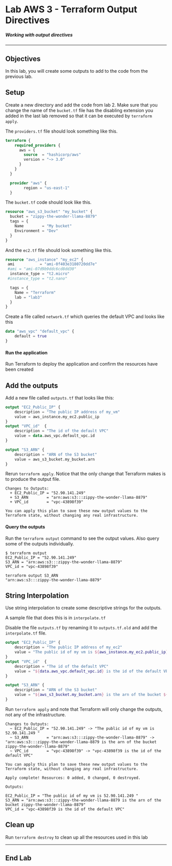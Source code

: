 # Lab AWS 3 - Terraform Output Directives

##### Working with output directives

---

## Objectives

In this lab, you will create some outputs to add to the code from the previous lab.

## Setup

Create a new directory and add the code from lab 2. Make sure that you change the name of the `bucket.tf` file has the disabling extension you added in the last lab removed so that it can be executed by `terraform apply`.

The `providers.tf` file should look something like this.

```terraform
terraform {
    required_providers {
      aws = {
        source  = "hashicorp/aws"
        version = "~> 3.0"
      }
    }
  }

  provider "aws" {
        region = "us-east-1"
  }
```

The `bucket.tf` code should look like this.

```terraform 
resource "aws_s3_bucket" "my_bucket" {
  bucket = "zippy-the-wonder-llama-8879"
  tags = {
    Name        = "My bucket"
    Environment = "Dev"
  }
}
```

And the `ec2.tf` file should look something like this.

```terraform
resource "aws_instance" "my_ec2" {
 ami           = "ami-0f403e3180720dd7e"
 #ami = "ami-07d9b9ddc6cd8dd30"
  instance_type = "t2.micro"
 #instance_type = "t2.nano"

  tags = {
    Name = "Terraform"
    lab = "lab3"
  }
}
```

Create a file called `network.tf` which queries the default VPC and looks like this

```terraform
data "aws_vpc" "default_vpc" {
    default = true
}
```

#### Run the application

Run Terraform to deploy the application and confirm the resources have been created

## Add the outputs

Add a new file called `outputs.tf` that looks like this:

```terraform 
output "EC2_Public_IP" {
    description = "The public IP address of my_vm"
    value = aws_instance.my_ec2.public_ip
}
output "VPC_id"  {
    description = "The id of the default VPC"
    value = data.aws_vpc.default_vpc.id    
}

output "S3_ARN" {
    description = "ARN of the S3 bucket"
    value = aws_s3_bucket.my_bucket.arn
}
```

Rerun `terraform apply`. Notice that the only change that Terraform makes is to produce the output file.

```console
Changes to Outputs:
  + EC2_Public_IP = "52.90.141.249"
  + S3_ARN        = "arn:aws:s3:::zippy-the-wonder-llama-8879"
  + VPC_id        = "vpc-43898f39"

You can apply this plan to save these new output values to the Terraform state, without changing any real infrastructure.
```

#### Query the outputs

Run the `terraform output` command to see the output values.  Also query some of the outputs individually.

```console
$ terraform output
EC2_Public_IP = "52.90.141.249"
S3_ARN = "arn:aws:s3:::zippy-the-wonder-llama-8879"
VPC_id = "vpc-43898f39"

terraform output S3_ARN
"arn:aws:s3:::zippy-the-wonder-llama-8879"
```

## String Interpolation

Use string interpolation to create some descriptive strings for the outputs.

A sample file that does this is in `interpolate.tf` 

Disable the file `outputs.tf` by renaming it to `outputs.tf.old` and add the `interpolate.tf` file.

```terraform
output "EC2_Public_IP" {
    description = "The public IP address of my_ec2"
    value = "The public id of my vm is ${aws_instance.my_ec2.public_ip} "
}
output "VPC_id"  {
    description = "The id of the default VPC"
    value = "${data.aws_vpc.default_vpc.id} is the id of the default VPC"    
}

output "S3_ARN" {
    description = "ARN of the S3 bucket"
    value = "${aws_s3_bucket.my_bucket.arn} is the arn of the bucket ${aws_s3_bucket.my_bucket.bucket}"
}
```

Run `terraform apply` and note that Terraform will only change the outputs, not any of the infrastructure.


```console
Changes to Outputs:
  ~ EC2_Public_IP = "52.90.141.249" -> "The public id of my vm is 52.90.141.249 "
  ~ S3_ARN        = "arn:aws:s3:::zippy-the-wonder-llama-8879" -> "arn:aws:s3:::zippy-the-wonder-llama-8879 is the arn of the bucket zippy-the-wonder-llama-8879"
  ~ VPC_id        = "vpc-43898f39" -> "vpc-43898f39 is the id of the default VPC"

You can apply this plan to save these new output values to the Terraform state, without changing any real infrastructure.

Apply complete! Resources: 0 added, 0 changed, 0 destroyed.

Outputs:

EC2_Public_IP = "The public id of my vm is 52.90.141.249 "
S3_ARN = "arn:aws:s3:::zippy-the-wonder-llama-8879 is the arn of the bucket zippy-the-wonder-llama-8879"
VPC_id = "vpc-43898f39 is the id of the default VPC"
```

## Clean up

Run `terraform destroy` to clean up all the resources used in this lab

---
 
## End Lab